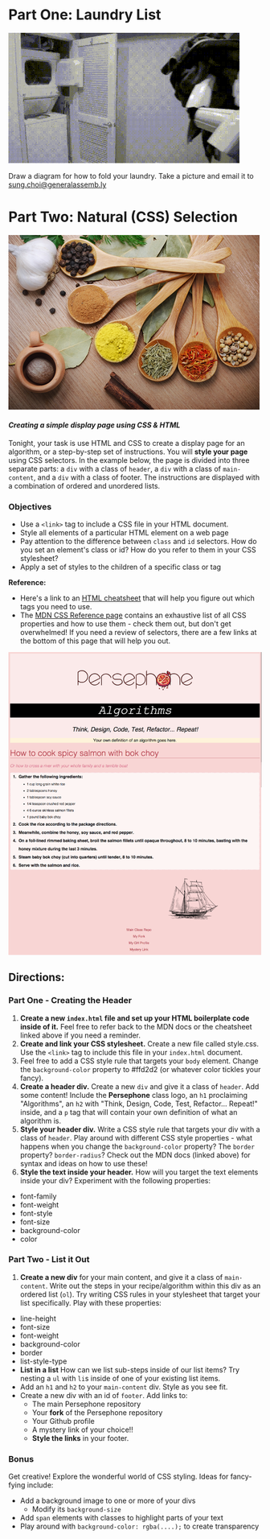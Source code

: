 # Part One: Laundry List

![](img/laundry.gif)

Draw a diagram for how to fold your laundry. Take a picture and email it to [sung.choi@generalassemb.ly](sung.choi@generalassemb.ly)

# Part Two: Natural (CSS) Selection
![](img/cooking.jpg)

#### ***Creating a simple display page using CSS & HTML***

Tonight, your task is use HTML and CSS to create a display page for an algorithm, or a step-by-step set of instructions. You will **style your page** using CSS selectors. In the example below, the page is divided into three separate parts: a `div` with a class of `header`, a `div` with a class of `main-content`, and a `div` with a class of footer. The instructions are displayed with a combination of ordered and unordered lists.

### Objectives

- Use a `<link>` tag to include a CSS file in your HTML document.
- Style all elements of a particular HTML element on a web page
- Pay attention to the difference between `class` and `id` selectors. How do you set an element's class or id? How do you refer to them in your CSS stylesheet?
- Apply a set of styles to the children of a specific class or tag

**Reference:**
- Here's a link to an [HTML cheatsheet](http://www.simplehtmlguide.com/cheatsheet.php) that will help you figure out which tags you need to use.
- The [MDN CSS Reference page](https://developer.mozilla.org/en-US/docs/Web/CSS/Reference) contains an exhaustive list of all CSS properties and how to use them - check them out, but don't get overwhelmed! If you need a review of selectors, there are a few links at the bottom of this page that will help you out.

![](./img/algorithm_page_preview.png)

## Directions:

### Part One - Creating the Header

1. **Create a new `index.html` file and set up your HTML boilerplate code inside of it.** Feel free to refer back to the MDN docs or the cheatsheet linked above if you need a reminder.
2. **Create and link your CSS stylesheet.** Create a new file called style.css. Use the `<link>` tag to include this file in your `index.html` document.
2. Feel free to add a CSS style rule that targets your `body` element. Change the `background-color` property to #ffd2d2 (or whatever color tickles your fancy).
3. **Create a header div.** Create a new `div` and give it a class of `header`. Add some content! Include the **Persephone** class logo, an `h1` proclaiming "Algorithms", an `h2` with "Think, Design, Code, Test, Refactor... Repeat!" inside, and a `p` tag that will contain your own definition of what an algorithm is.
4. **Style your header div.** Write a CSS style rule that targets your div with a class of `header`. Play around with different CSS style properties - what happens when you change the `background-color` property? The `border` property? `border-radius`? Check out the MDN docs (linked above) for syntax and ideas on how to use these!
5. **Style the text inside your header.** How will you target the text elements inside your div? Experiment with the following properties:
  - font-family
  - font-weight
  - font-style
  - font-size
  - background-color
  - color

### Part Two - List it Out

1. **Create a new div** for your main content, and give it a class of `main-content`. Write out the steps in your recipe/algorithm within this div as an ordered list (`ol`). Try writing CSS rules in your stylesheet that target your list specifically. Play with these properties:
  - line-height
  - font-size
  - font-weight
  - background-color
  - border
  - list-style-type
- **List in a list** How can we list sub-steps inside of our list items? Try nesting a `ul` with `li`s inside of one of your existing list items.
- Add an `h1` and `h2` to your `main-content` div. Style as you see fit.
- Create a new div with an id of `footer`. Add links to:
  - The main Persephone repository
  - Your **fork** of the Persephone repository
  - Your Github profile
  - A mystery link of your choice!!
  - **Style the links** in your footer.

### Bonus

Get creative! Explore the wonderful world of CSS styling. Ideas for fancy-fying include:

  - Add a background image to one or more of your divs
    - Modify its `background-size`
  - Add `span` elements with classes to highlight parts of your text
  - Play around with `background-color: rgba(....);` to create transparency
